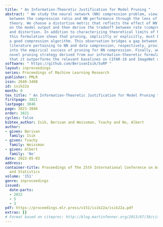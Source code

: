 ```yaml
---
title: " An Information-Theoretic Justification for Model Pruning "
abstract: " We study the neural network (NN) compression problem, viewing the tension
  between the compression ratio and NN performance through the lens of rate-distortion
  theory. We choose a distortion metric that reflects the effect of NN compression
  on the model output and then derive the tradeoff between rate (compression ratio)
  and distortion. In addition to characterizing theoretical limits of NN compression,
  this formulation shows that pruning, implicitly or explicitly, must be a part of
  a good compression algorithm. This observation bridges a gap between parts of the
  literature pertaining to NN and data compression, respectively, providing insight
  into the empirical success of pruning for NN compression. Finally, we propose a
  novel pruning strategy derived from our information-theoretic formulation and show
  that it outperforms the relevant baselines on CIFAR-10 and ImageNet datasets. "
software: " https://github.com/BerivanIsik/SuRP "
layout: inproceedings
series: Proceedings of Machine Learning Research
publisher: PMLR
issn: 2640-3498
id: isik22a
month: 0
tex_title: " An Information-Theoretic Justification for Model Pruning "
firstpage: 3821
lastpage: 3846
page: 3821-3846
order: 3821
cycles: false
bibtex_author: Isik, Berivan and Weissman, Tsachy and No, Albert
author:
- given: Berivan
  family: Isik
- given: Tsachy
  family: Weissman
- given: Albert
  family: 'No'
date: 2022-05-03
address:
container-title: Proceedings of The 25th International Conference on Artificial Intelligence
  and Statistics
volume: '151'
genre: inproceedings
issued:
  date-parts:
  - 2022
  - 5
  - 3
pdf: https://proceedings.mlr.press/v151/isik22a/isik22a.pdf
extras: []
# Format based on citeproc: http://blog.martinfenner.org/2013/07/30/citeproc-yaml-for-bibliographies/
---
```

